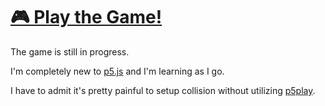 # [🎮 Play the Game!](https://maoyeedy.github.io/P5-ShadowGame/)

The game is still in progress.

I'm completely new to [p5.js](https://p5js.org/) and I'm learning as I go.

I have to admit it's pretty painful to setup collision without utilizing [p5play](https://http://p5play.org/).